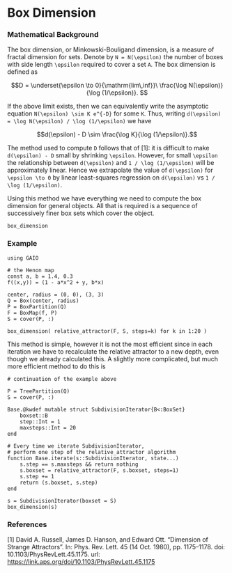 # Box Dimension

### Mathematical Background

The box dimension, or Minkowski-Bouligand dimension, is a measure of fractal dimension for sets. Denote by ``N = N(\epsilon)`` the number of boxes with side length ``\epsilon`` required to cover a set ``A``. The box dimension is defined as 
```math
D = \underset{\epsilon \to 0}{\mathrm{lim\,inf}}\ \frac{\log N(\epsilon)}{\log (1/\epsilon)}. 
```
If the above limit exists, then we can equivalently write the asymptotic equation ``N(\epsilon) \sim K e^{-D}`` for some ``K``. Thus, writing ``d(\epsilon) = \log N(\epsilon) / \log (1/\epsilon)`` we have 
```math
d(\epsilon) - D \sim \frac{\log K}{\log (1/\epsilon)}.
```
The method used to compute ``D`` follows that of [1]: it is difficult to make ``d(\epsilon) - D`` small by shrinking ``\epsilon``. However, for small ``\epsilon`` the relationship between ``d(\epsilon)`` and ``1 / \log (1/\epsilon)`` will be approximately linear. Hence we extrapolate the value of ``d(\epsilon)`` for ``\epsilon \to 0`` by linear least-squares regression on ``d(\epsilon)`` vs ``1 / \log (1/\epsilon)``. 

Using this method we have everything we need to compute the box dimension for general objects. All that is required is a sequence of successively finer box sets which cover the object. 

```@docs
box_dimension
```

### Example

```@example 1
using GAIO

# the Henon map
const a, b = 1.4, 0.3
f((x,y)) = (1 - a*x^2 + y, b*x)

center, radius = (0, 0), (3, 3)
Q = Box(center, radius)
P = BoxPartition(Q)
F = BoxMap(f, P)
S = cover(P, :)

box_dimension( relative_attractor(F, S, steps=k) for k in 1:20 )
```

This method is simple, however it is not the most efficient since in each iteration we have to recalculate the relative attractor to a new depth, even though we already calculated this. A slightly more complicated, but much more efficient method to do this is

```@example 1
# continuation of the example above

P = TreePartition(Q)
S = cover(P, :)

Base.@kwdef mutable struct SubdivisionIterator{B<:BoxSet}
    boxset::B
    step::Int = 1
    maxsteps::Int = 20
end

# Every time we iterate SubdivisionIterator, 
# perform one step of the relative_attractor algorithm
function Base.iterate(s::SubdivisionIterator, state...)
    s.step == s.maxsteps && return nothing
    s.boxset = relative_attractor(F, s.boxset, steps=1)
    s.step += 1
    return (s.boxset, s.step)
end

s = SubdivisionIterator(boxset = S)
box_dimension(s)
```

### References

[1] David A. Russell, James D. Hanson, and Edward Ott. “Dimension of Strange Attractors”. In: Phys. Rev. Lett. 45 (14 Oct. 1980), pp. 1175–1178. doi: 10.1103/PhysRevLett.45.1175. url: https://link.aps.org/doi/10.1103/PhysRevLett.45.1175
